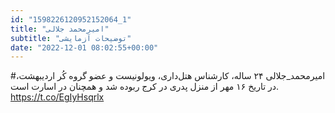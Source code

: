 ```yaml
---
id: "1598226120952152064_1"
title: "امیرمحمد جلالی"
subtitle: "توضیحات آزمایشی"
date: "2022-12-01 08:02:55+00:00"
---
```

#امیرمحمد_جلالی ۲۴ ساله، کارشناس هتل‌داری، ویولونیست و عضو گروه کُر اردیبهشت، در تاریخ ۱۶ مهر از منزل پدری در کرج ربوده شد و همچنان در اسارت است. https://t.co/EgIyHsqrlx
